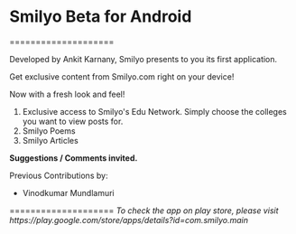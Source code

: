 # Smilyo Beta for Android
====================
<p> </p>
<p>Developed by Ankit Karnany, Smilyo presents to you its first application.</p>
<p>Get exclusive content from Smilyo.com right on your device!</p>
<p>Now with a fresh look and feel!</p>
<p> </p>
<ol>
<li>Exclusive access to Smilyo's Edu Network. Simply choose the colleges you want to view posts for.</li>
<li>Smilyo Poems</li>
<li>Smilyo Articles</li>
</ol>
<p> </p>
<p><b>Suggestions / Comments invited.</b></p>
<p> </p>
<p>
Previous Contributions by:
<ul>
<li>Vinodkumar Mundlamuri</li>
</ul>
</p>
<p> </p>
====================
<i>To check the app on play store, please visit https://play.google.com/store/apps/details?id=com.smilyo.main</i>
